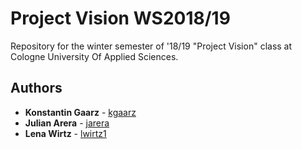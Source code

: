 # Project Vision WS2018/19

Repository for the winter semester of '18/19 "Project Vision" class at Cologne University Of Applied Sciences.

## Authors

* **Konstantin Gaarz** - [kgaarz](https://github.com/kgaarz)
* **Julian Arera** - [jarera](https://github.com/Jarera)
* **Lena Wirtz** - [lwirtz1](https://github.com/lwirtz1)

